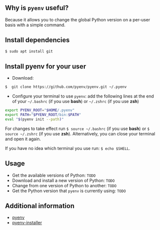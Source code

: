 Why is `pyenv` useful?
----------------------

Because it allows you to change the global Python version on a per-user basis with a simple command.

Install dependencies
--------------------
```bash
$ sudo apt install git
```

Install pyenv for your user
---------------------------
* Download:
```bash
$  git clone https://github.com/pyenv/pyenv.git ~/.pyenv
```

* Configure your terminal to use `pyenv`: add the following lines at the end of your `~/.bashrc` (if you use **bash**) or `~/.zshrc` (if you use **zsh**) 
```bash
export PYENV_ROOT="$HOME/.pyenv"                                                
export PATH="$PYENV_ROOT/bin:$PATH"                                             
eval "$(pyenv init --path)" 
```
For changes to take effect run `$ source ~/.bashrc` (if you use **bash**) or `$ source ~/.zshrc` (if you use **zsh**). Alternatively, you can close your terminal and open it again.

If you have no idea which terminal you use run: `$ echo $SHELL`.

Usage
-----
* Get the available versions of Python: `TODO`
* Download and install a new version of Python: `TODO`
* Change from one version of Python to another: `TODO`
* Get the Python version that `pyenv` is currently using: `TODO`

Additional information
----------------------
* [pyenv](https://github.com/pyenv/pyenv)
* [pyenv-installer](https://github.com/pyenv/pyenv-installer)
